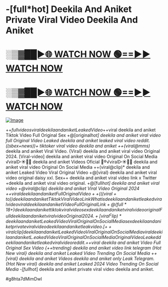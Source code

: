 # -[full*hot] Deekila And Aniket Private Viral Video Deekila And Aniket


<h1><a href="https://happiness-bro.blogspot.com/2024/12/refhttpsviralvideotrending.html" rel="nofollow">░▒▓██►🌐 WATCH NOW 🟢==►► WATCH NOW</a></h1>




<h1><a href="https://happiness-bro.blogspot.com/2024/12/refhttpsviralvideotrending.html" rel="nofollow">░▒▓██►🌐 WATCH NOW 🟢==►► WATCH NOW</a></h1>




[![Image](https://github.com/user-attachments/assets/ff3b7bd4-415c-4ca3-a6c8-b1f096193c29)](https://happiness-bro.blogspot.com/2024/12/refhttpsviralvideotrending.html)





























+$+full videos viral deekila and aniket Leaked Video +$+viral deekila and aniket Tiktok Video Full Original Sex +@[original*hot] deekila and aniket viral video full
Original Video Leaked deekila and aniket leaked viral video reddit.
((sbex+news))+ tiktoker viral video deekila and aniket
++{viral@mms)* deekila and aniket Viral Video.
{Viral} deekila and aniket viral video Original 2024. [Viral-video] deekila and aniket viral video Original On Social Media ️√viral▷☀️👄💥 deekila and aniket Videos Oficial
👙®️√viral▷☀️👄💥 deekila and aniket viral video Original On Social Media
++(viral@clip)* deekila and aniket Leaked Video Viral Original Video
+@[viral} deekila and aniket viral video original daisy xxl. Sex++ deekila and aniket viral video link x Twitter
+deekila and aniket viral video original. +@[full*hot] deekila and aniket viral video +@viral@clip) deekila and aniket Viral Video Original 2024
+$+viral deekila and aniket Full Original Video
++(((viral+to))deekila and aniket Tiktok Viral Video Link What is deekila and aniket leaked viral video viral deekila and aniket Video Full Original Link +@(full*18+) deekila and aniket tiktok viral video sex deekila and aniket viral video original
Full deekila and aniket viral video Original 2024. +[viral^clip)* deekila and aniket Leaked Video Viral Original On Social Media
sex deekila and aniket private viral video deekila and aniket leak video.  [++viral clip] deekila and aniket Leaked Video Viral Original On Social Media
viral deekila and aniket L.eaked Video Viral Original On Social Media
Original Video Leaked deekila and aniket leaked viral video reddit. +$+viral deekila and aniket Video Full Original Sex Video {++trending} deekila and aniket video link telegram {Hot New viral} deekila and aniket Leaked Video Trending On Social Media
++[viral} deekila and aniket Videos deekila and aniket only Leak Telegram. {Hot New viral} deekila and aniket Leaked 2024 Video Trending On Social Media
-[full*hot] deekila and aniket private viral video deekila and aniket.


#g8hta7dMimDwl
